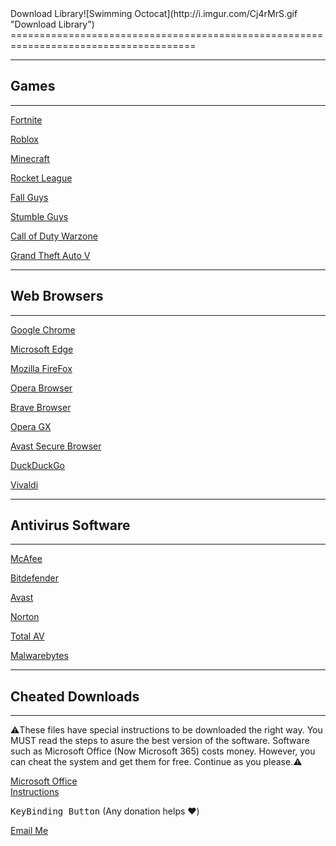 <!Doctype md>
<title>Download Library</title>
Download Library![Swimming Octocat](http://i.imgur.com/Cj4rMrS.gif "Download Library")
======================================================================================

* * *

Games
-----

* * *

  
[Fortnite](https://store.epicgames.com/en-US/p/fortnite)  
  
[Roblox](https://www.roblox.com/download)  
  
[Minecraft](https://www.minecraft.net)  
  
[Rocket League](https://store.epicgames.com/en-US/p/rocket-league)  
  
[Fall Guys](https://www.fallguys.com/en-US/download)  
  
[Stumble Guys](https://store.steampowered.com/app/1677740/Stumble_Guys/)  
  
[Call of Duty Warzone](https://store.steampowered.com/app/1962663/Call_of_Duty_Warzone_20/)  
  
[Grand Theft Auto V](https://www.filehorse.com/download-grand-theft-auto-5/download/)

* * *

Web Browsers
------------

* * *

  
  
[Google Chrome](https://www.google.com/chrome/)  
  
[Microsoft Edge](https://www.microsoft.com/en-us/edge/download?form=MA13FJ)  
  
[Mozilla FireFox](https://www.mozilla.org/en-US/firefox/new/)  
  
[Opera Browser](https://www.opera.com/download)  
  
[Brave Browser](https://brave.com/download/)  
  
[Opera GX](https://www.opera.com/gx)  
  
[Avast Secure Browser](https://www.avast.com/en-us/secure-browser#pc)  
  
[DuckDuckGo](https://duckduckgo.com/app)  
  
[Vivaldi](https://vivaldi.com/)

* * *

Antivirus Software
------------------

* * *

[McAfee](https://www.mcafee.com/en-us/antivirus.html)  
  
[Bitdefender](https://www.bitdefender.com/media/html/consumer/new/2020/cl-offer-opt/?pid=60off&cid=aff|c|ir)  
  
[Avast](https://www.avast.com/en-us/index#pc)  
  
[Norton](https://us.norton.com/store?expid=NLLDEF&promocode=NLLDEF&SID=05wv9ZD7VezPqXswsaOb2NR&cjid=5226272&clickid=e448e930d0c911ed811eed9f0a82b820&af_sub4=aff&af_sub5=CJ&c=CJ&cjevent=e448e930d0c911ed811eed9f0a82b820)  
  
[Total AV](https://www.totalav.com/free-download)  
  
[Malwarebytes](https://try.malwarebytes.com/get-premium/?c=cj&s=1583972&k=13090113&utm_source=cj&utm_medium=aff&utm_content=13090113&utm_campaign=AFF-CJ_1583972&tracking=cj&x-wts=cj&x-affid=1583972&ADDITIONAL_AFFID=cj-1583972&cjevent=0e7fde58d0ca11ed811e00c40a82b821&clickid=0e7fde58d0ca11ed811e00c40a82b821&pid=cj_int&cjdata=MXxOfDB8WXww)

* * *

Cheated Downloads
-----------------

* * *

⚠️These files have special instructions to be downloaded the right way. You MUST read the steps to asure the best version of the software. Software such as Microsoft Office (Now Microsoft 365) costs money. However, you can cheat the system and get them for free. Continue as you please.⚠️

  
[Microsoft Office](https://drive.google.com/file/d/1NQvbP7j8Nf3f1rJELHoh5I0eWaOO_57a/view?usp=share_link)  
[Instructions](https://msguides.com/office-2021#:~:text=Use%20act%20command%20to%20activate%20Office%202021%20If,try%20the%20command%20%E2%80%9Cact%E2%80%9D%20again%20until%20you%20succeed.)  
  
<kbd href= https://www.github.com/sponsors/downloadguy>KeyBinding Button</kbd>
(Any donation helps ❤️)

[Email Me](mailto:adamabdallah2011@outlook.com)